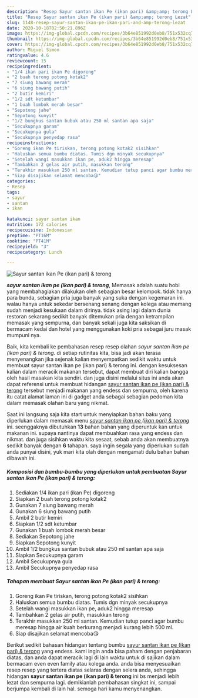 ```yaml
---
description: "Resep Sayur santan ikan Pe (ikan pari) &amp;amp; terong Lezat"
title: "Resep Sayur santan ikan Pe (ikan pari) &amp;amp; terong Lezat"
slug: 1148-resep-sayur-santan-ikan-pe-ikan-pari-and-amp-terong-lezat
date: 2020-10-18T02:50:21.896Z
image: https://img-global.cpcdn.com/recipes/3b64e851992d0eb8/751x532cq70/sayur-santan-ikan-pe-ikan-pari-terong-foto-resep-utama.jpg
thumbnail: https://img-global.cpcdn.com/recipes/3b64e851992d0eb8/751x532cq70/sayur-santan-ikan-pe-ikan-pari-terong-foto-resep-utama.jpg
cover: https://img-global.cpcdn.com/recipes/3b64e851992d0eb8/751x532cq70/sayur-santan-ikan-pe-ikan-pari-terong-foto-resep-utama.jpg
author: Miguel Simon
ratingvalue: 4.6
reviewcount: 15
recipeingredient:
- "1/4 ikan pari ikan Pe digoreng"
- "2 buah terong potong kotak2"
- "7 siung bawang merah"
- "6 siung bawang putih"
- "2 butir kemiri"
- "1/2 sdt ketumbar"
- "1 buah lombok merah besar"
- "Sepotong jahe"
- "Sepotong kunyit"
- "1/2 bungkus santan bubuk atau 250 ml santan apa saja"
- "Secukupnya garam"
- "Secukupnya gula"
- "Secukupnya penyedap rasa"
recipeinstructions:
- "Goreng ikan Pe tiriskan, terong potong kotak2 sisihkan"
- "Haluskan semua bumbu diatas. Tumis dgn minyak secukupnya"
- "Setelah wangi masukkan ikan pe, aduk2 hingga meresap"
- "Tambahkan 2 gelas air putih, masukkan terong"
- "Terakhir masukkan 250 ml santan. Kemudian tutup panci agar bumbu meresap hingga air kuah berkurang menjadi kurang lebih 500 ml."
- "Siap disajikan selamat mencoba😘"
categories:
- Resep
tags:
- sayur
- santan
- ikan

katakunci: sayur santan ikan 
nutrition: 172 calories
recipecuisine: Indonesian
preptime: "PT16M"
cooktime: "PT41M"
recipeyield: "3"
recipecategory: Lunch

---
```



![Sayur santan ikan Pe (ikan pari) &amp; terong](https://img-global.cpcdn.com/recipes/3b64e851992d0eb8/751x532cq70/sayur-santan-ikan-pe-ikan-pari-terong-foto-resep-utama.jpg)

<b><i>sayur santan ikan pe (ikan pari) &amp; terong</i></b>, Memasak adalah suatu hobi yang membahagiakan dilakukan oleh sebagian besar kelompok. tidak hanya para bunda, sebagian pria juga banyak yang suka dengan kegemaran ini. walau hanya untuk sekedar bersenang senang dengan kolega atau memang sudah menjadi kesukaan dalam dirinya. tidak asing lagi dalam dunia restoran sekarang sedikit banyak ditemukan pria dengan ketrampilan memasak yang sempurna, dan banyak sekali juga kita saksikan di bermacam kedai dan hotel yang menggunakan koki pria sebagai juru masak mumpuni nya.



Baik, kita kembali ke pembahasan resep resep olahan <i>sayur santan ikan pe (ikan pari) &amp; terong</i>. di setiap rutinitas kita, bisa jadi akan terasa menyenangkan jika sejenak kalian menyempatkan sedikit waktu untuk membuat sayur santan ikan pe (ikan pari) &amp; terong ini. dengan kesuksesan kalian dalam meracik makanan tersebut, dapat membuat diri kalian bangga oleh hasil masakan kita sendiri. dan juga disini melalui situs ini anda akan dapat referensi untuk membuat hidangan <u>sayur santan ikan pe (ikan pari) &amp; terong</u> tersebut menjadi makanan yang endess dan sempurna, oleh karena itu catat alamat laman ini di gadget anda sebagai sebagian pedoman kita dalam memasak olahan baru yang nikmat.


Saat ini langsung saja kita start untuk menyiapkan bahan baku yang diperlukan dalam memasak menu <u><i>sayur santan ikan pe (ikan pari) &amp; terong</i></u> ini. seenggaknya dibutuhkan <b>13</b> bahan bahan yang diperuntuk kan untuk makanan ini. supaya nantinya dapat membuahkan rasa yang endess dan nikmat. dan juga sisihkan waktu kita sesaat, sebab anda akan membuatnya sedikit banyak dengan <b>6</b> tahapan. saya ingin segala yang diperlukan sudah anda punyai disini, yuk mari kita olah dengan mengamati dulu bahan bahan dibawah ini.

<!--inarticleads1-->

##### Komposisi dan bumbu-bumbu yang diperlukan untuk pembuatan Sayur santan ikan Pe (ikan pari) &amp; terong:

1. Sediakan 1/4 ikan pari (ikan Pe) digoreng
1. Siapkan 2 buah terong potong kotak2
1. Gunakan 7 siung bawang merah
1. Gunakan 6 siung bawang putih
1. Ambil 2 butir kemiri
1. Siapkan 1/2 sdt ketumbar
1. Gunakan 1 buah lombok merah besar
1. Sediakan Sepotong jahe
1. Siapkan Sepotong kunyit
1. Ambil 1/2 bungkus santan bubuk atau 250 ml santan apa saja
1. Siapkan Secukupnya garam
1. Ambil Secukupnya gula
1. Ambil Secukupnya penyedap rasa




<!--inarticleads2-->

##### Tahapan membuat Sayur santan ikan Pe (ikan pari) &amp; terong:

1. Goreng ikan Pe tiriskan, terong potong kotak2 sisihkan
1. Haluskan semua bumbu diatas. Tumis dgn minyak secukupnya
1. Setelah wangi masukkan ikan pe, aduk2 hingga meresap
1. Tambahkan 2 gelas air putih, masukkan terong
1. Terakhir masukkan 250 ml santan. Kemudian tutup panci agar bumbu meresap hingga air kuah berkurang menjadi kurang lebih 500 ml.
1. Siap disajikan selamat mencoba😘




Berikut sedikit bahasan hidangan tentang bumbu <u>sayur santan ikan pe (ikan pari) &amp; terong</u> yang endess. kami ingin anda bisa paham dengan penjabaran diatas, dan anda dapat meracik lagi di lain waktu untuk di sajikan dalam bermacam even even family atau kolega anda. anda bisa menyesuaikan resep resep yang tertera diatas selaras dengan selera anda, sehingga hidangan <b>sayur santan ikan pe (ikan pari) &amp; terong</b> ini bs menjadi lebih lezat dan sempurna lagi. demikianlah pembahasan singkat ini, sampai berjumpa kembali di lain hal. semoga hari kamu menyenangkan.
